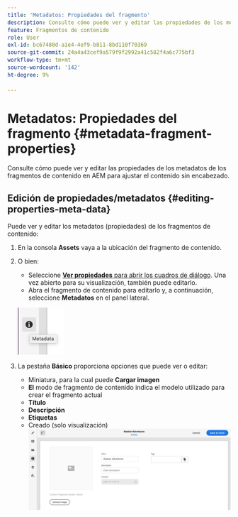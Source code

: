 ```yaml
---
title: 'Metadatos: Propiedades del fragmento'
description: Consulte cómo puede ver y editar las propiedades de los metadatos de los fragmentos de contenido en AEM para ajustar el contenido sin encabezado.
feature: Fragmentos de contenido
role: User
exl-id: bc67480d-a1e4-4ef9-b811-8bd110f70369
source-git-commit: 24a4a43cef9a579f9f2992a41c582f4a6c775bf3
workflow-type: tm+mt
source-wordcount: '142'
ht-degree: 9%

---
```


# Metadatos: Propiedades del fragmento {#metadata-fragment-properties}

Consulte cómo puede ver y editar las propiedades de los metadatos de los fragmentos de contenido en AEM para ajustar el contenido sin encabezado.

## Edición de propiedades/metadatos {#editing-properties-meta-data}

Puede ver y editar los metadatos (propiedades) de los fragmentos de contenido:

1. En la consola **Assets** vaya a la ubicación del fragmento de contenido.
2. O bien:

   * Seleccione [**Ver propiedades** para abrir los cuadros de diálogo](/help/assets/manage-digital-assets.md#editing-properties). Una vez abierto para su visualización, también puede editarlo.
   * Abra el fragmento de contenido para editarlo y, a continuación, seleccione **Metadatos** en el panel lateral.

   ![metadata](assets/cfm-metadata-01.png)

3. La pestaña **Básico** proporciona opciones que puede ver o editar:

   * Miniatura, para la cual puede **Cargar imagen**
   * **El** modo de fragmento de contenido indica el modelo utilizado para crear el fragmento actual
   * **Título**
   * **Descripción**
   * **Etiquetas**
   * Creado (solo visualización)
   ![metadata](assets/cfm-metadata-02.png)
